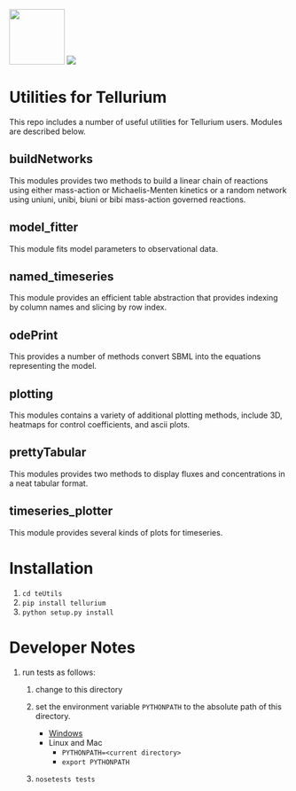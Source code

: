 <img src="https://api.travis-ci.org/sys-bio/teUtils.svg?branch=master" width="100"/>

<a href="https://codecov.io/gh/sys-bio/teUtils">
  <img src="https://codecov.io/gh/sys-bio/teUtils/branch/master/graph/badge.svg" />
</a>



# Utilities for Tellurium

This repo includes a number of useful utilities for Tellurium users.
Modules are described below.

## buildNetworks
This modules provides two methods to build a linear chain of reactions using either mass-action or Michaelis-Menten
kinetics or a random network using uniuni, unibi, biuni or bibi mass-action governed reactions. 

## model\_fitter
This module fits model parameters to observational data.

## named\_timeseries
This module provides an efficient table abstraction that provides indexing by column names and slicing
by row index.

## odePrint

This provides a number of methods convert SBML into the equations representing the model. 
   
## plotting

This modules contains a variety of additional plotting methods, include 3D, heatmaps for control coefficients, 
and ascii plots.

## prettyTabular
This modules provides two methods to display fluxes and concentrations in a neat tabular format.

## timeseries\_plotter
This module provides several kinds of plots for timeseries.

# Installation
1. ``cd teUtils``
1. ``pip install tellurium``
1. ``python setup.py install``


# Developer Notes

1. run tests as follows:
   1. change to this directory
   1. set the environment variable `PYTHONPATH` to
      the absolute path of this directory.
      - [Windows](https://www.computerhope.com/issues/ch000549.htm)
      - Linux and Mac
        - `PYTHONPATH=<current directory>`
        - `export PYTHONPATH`
   
   1. `nosetests tests`


